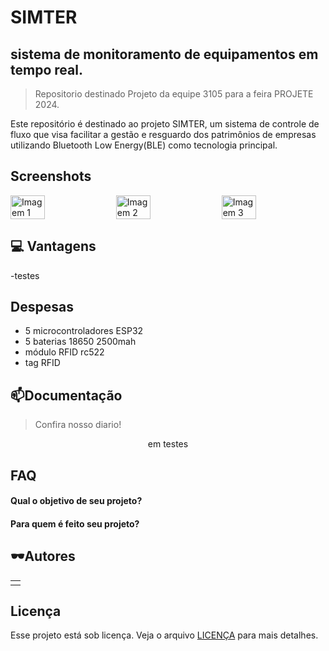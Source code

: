 
# SIMTER
## sistema de monitoramento de equipamentos em tempo real.

> Repositorio destinado Projeto da equipe 3105 para a feira PROJETE 2024.


Este repositório é destinado ao projeto SIMTER, um sistema de controle de fluxo que visa facilitar a gestão e resguardo dos patrimônios de empresas utilizando Bluetooth Low Energy(BLE) como tecnologia principal.  

## Screenshots


<div style="display: flex; justify-content: space-between;">
    <img src="em testes" alt="Imagem 1" width="33%">
    <img src="em testes" alt="Imagem 2" width="33%">
    <img src="em testes" alt="Imagem 3" width="33%">
</div>

## 💻 Vantagens

-testes

## Despesas



- 5 microcontroladores ESP32 
- 5 baterias 18650 2500mah
- módulo RFID rc522
- tag RFID


## 📫Documentação

> Confira nosso diario!
<p align='center'> em testes
 
  <!-- <a href="https://eteacojeorg-my.sharepoint.com/:o:/g/personal/freitas_j_edu_etefmc_com_br/EgUp486kboZGrSqPbz-lGv4BfmcwCqUDRjT4-NkH4WhdEQ?e=SHGIee">
    <img height="120em" src="assets/img/logoOneNote.png" />  
  </a>&nbsp;&nbsp; -->
</p>


## FAQ

#### Qual o objetivo de seu projeto?


#### Para quem é feito seu projeto?




## 🕶️Autores

<table>
  <tr>
    <td align="center">
      <!-- <a href="#">
        <img src="assets/img/integrantes/anajuliaeditado2.png" width="100px" height="100px" alt="Ana júlia">
        <br>
        <sub><b>Ana Júlia</b></sub>
        <p>Metodologia e documentação</p>
      </a>
    </td>
    <td align="center">
      <a href="#">
        <img src="assets/img/integrantes/Gvono.jpeg" width="100px" height="100px" alt="Vono">
        <br>
        <sub><b>Giovanna Vono</b></sub>
        <p>Parte educacional e metodologia</p>
      </a>
    </td>
    <td align="center">
      <a href="#">
        <img src="assets/img/integrantes/enzo2.jpeg" width="100px" height="100px" alt="Nome da Pessoa 3">
        <br>
        <sub><b>Enzo</b></sub>
        <p>Hardware e prototipagem</p>
      </a>
    </td>
    <td align="center">
      <a href="https://www.instagram.com/freitas.j1/">
        <img src="assets/img/integrantes/Joaopedro.jpeg" width="100px" height="100px" alt="Nome da Pessoa 4">
        <br>
        <sub><b>João Pedro</b></sub>
        <p>Software,IoT e Github</p>
      </a>
    </td>
    <td align="center">
      <a href="#">
        <img src="assets/img/integrantes/murilo.jpeg" width="100px" height="100px" alt="Nome da Pessoa 5">
        <br>
        <sub><b>Murilo</b></sub>
        <p>Garra</p>
      </a> -->
    </td>
  </tr>
</table>



## Licença

Esse projeto está sob licença. Veja o arquivo [LICENÇA](LICENSE) para mais detalhes.